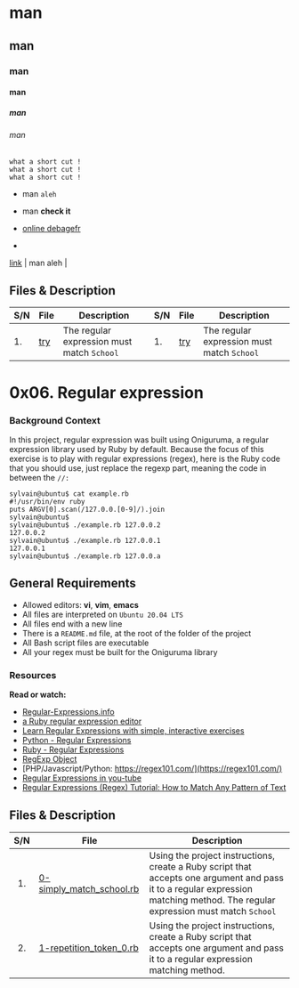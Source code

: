 # man
## man
### man
#### man
##### man
###### man
```
what a short cut !
what a short cut !
what a short cut !
```
* man ``aleh``
* man
**check it**

* [online debagefr](https://www.onlinegdb.com/)
* 

  [link](https://www.onlinegdb.com/) | man aleh  |
  
## Files & Description
|  S/N	|	File	|	Description	| S/N	|	File	|	Description	|
|-|-|-|-|-|-|
|  1.	| [try](https://www.onlinegdb.com/) | The regular expression must match ``School`` | 1.	| [try](https://www.onlinegdb.com/) | The regular expression must match ``School`` |


# 0x06. Regular expression
### Background Context
In this project, regular expression was built using Oniguruma, a regular expression library used by Ruby by default. Because the focus of this exercise is to play with regular expressions (regex), here is the Ruby code that you should use, just replace the regexp part, meaning the code in between the ``//:``

```
sylvain@ubuntu$ cat example.rb
#!/usr/bin/env ruby
puts ARGV[0].scan(/127.0.0.[0-9]/).join
sylvain@ubuntu$
sylvain@ubuntu$ ./example.rb 127.0.0.2
127.0.0.2
sylvain@ubuntu$ ./example.rb 127.0.0.1
127.0.0.1
sylvain@ubuntu$ ./example.rb 127.0.0.a
```

## General Requirements
* Allowed editors: **vi**, **vim**, **emacs**
* All files are interpreted on ``Ubuntu 20.04 LTS``
* All files end with a new line
* There is a ``README.md`` file, at the root of the folder of the project
* All Bash script files are executable
* All your regex must be built for the Oniguruma library

### Resources
**Read or watch:**
* [Regular-Expressions.info](https://www.regular-expressions.info/)
* [a Ruby regular expression editor](https://rubular.com/)
* [Learn Regular Expressions with simple, interactive exercises](https://regexone.com/)
* [Python - Regular Expressions](https://www.tutorialspoint.com/python/python_reg_expressions.htm)
* [Ruby - Regular Expressions](https://www.tutorialspoint.com/ruby/ruby_regular_expressions.htm)
* [RegExp Object](https://www.w3schools.com/jsref/jsref_obj_regexp.asp)
* [PHP/Javascript/Python: https://regex101.com/](https://regex101.com/)
* [Regular Expressions in you-tube](https://www.youtube.com/watch?v=rhzKDrUiJVk)
* [Regular Expressions (Regex) Tutorial: How to Match Any Pattern of Text](https://www.youtube.com/watch?v=sa-TUpSx1JA)

## Files & Description
|  S/N	|	File	|	Description	|
|:-----:|---------------|-----------------------|
|  1.	|[0-simply_match_school.rb](https://github.com/Abenezer-Baheru/alx-system_engineering-devops/blob/master/0x06-regular_expressions/0-simply_match_school.rb) | Using the project instructions, create a Ruby script that accepts one argument and pass it to a regular expression matching method. The regular expression must match ``School`` |
|  2.   |[1-repetition_token_0.rb](https://github.com/Abenezer-Baheru/alx-system_engineering-devops/blob/master/0x06-regular_expressions/1-repetition_token_0.rb) | Using the project instructions, create a Ruby script that accepts one argument and pass it to a regular expression matching method.  |
